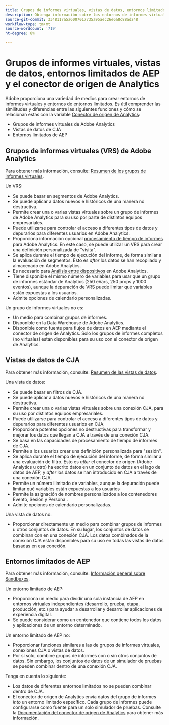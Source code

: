 ```yaml
---
title: Grupos de informes virtuales, vistas de datos, entornos limitados de AEP y el conector de origen de Analytics
description: Obtenga información sobre los entornos de informes virtuales y los entornos de entornos limitados.
source-git-commit: 3348117a5a6007017735a95aec26e6a8c88ad248
workflow-type: tm+mt
source-wordcount: '719'
ht-degree: 8%

---
```



# Grupos de informes virtuales, vistas de datos, entornos limitados de AEP y el conector de origen de Analytics

Adobe proporciona una variedad de medios para crear entornos de informes virtuales y entornos de entornos limitados. Es útil comprender las similitudes y diferencias entre las siguientes funciones y cómo se relacionan estas con la variable [Conector de origen de Analytics](https://experienceleague.adobe.com/docs/experience-platform/sources/ui-tutorials/create/adobe-applications/analytics.html?lang=es):

* Grupos de informes virtuales de Adobe Analytics
* Vistas de datos de CJA
* Entornos limitados de AEP

## Grupos de informes virtuales (VRS) de Adobe Analytics

Para obtener más información, consulte: [Resumen de los grupos de informes virtuales](https://experienceleague.adobe.com/docs/analytics/components/virtual-report-suites/vrs-about.html?lang=es).

Un VRS:

* Se puede basar en segmentos de Adobe Analytics.
* Se puede aplicar a datos nuevos e históricos de una manera no destructiva.
* Permite crear una o varias vistas virtuales sobre un grupo de informes de Adobe Analytics para su uso por parte de distintos equipos empresariales.
* Puede utilizarse para controlar el acceso a diferentes tipos de datos y depurarlos para diferentes usuarios en Adobe Analytics.
* Proporciona información opcional [procesamiento de tiempo de informes](https://experienceleague.adobe.com/docs/analytics/components/virtual-report-suites/vrs-report-time-processing.html?lang=en) para Adobe Analytics. En este caso, se puede utilizar un VRS para crear una definición personalizada de &quot;visita&quot;.
* Se aplica durante el tiempo de ejecución del informe, de forma similar a la evaluación de segmentos. Esto es _after_ los datos se han recopilado y almacenado en Adobe Analytics.
* Es necesario para [Análisis entre dispositivos](https://experienceleague.adobe.com/docs/analytics/components/cda/overview.html?lang=es) en Adobe Analytics.
* Tiene disponible el mismo número de variables para usar que un grupo de informes estándar de Analytics (250 eVars, 250 props y 1000 eventos), aunque la depuración de VRS puede limitar qué variables están expuestas a los usuarios.
* Admite opciones de calendario personalizadas.

Un grupo de informes virtuales no es:

* Un medio para combinar grupos de informes.
* Disponible en la Data Warehouse de Adobe Analytics.
* Disponible como fuente para flujos de datos en AEP mediante el conector de origen de Analytics. Solo los grupos de informes completos (no virtuales) están disponibles para su uso con el conector de origen de Analytics.


## Vistas de datos de CJA

Para obtener más información, consulte: [Resumen de las vistas de datos](https://experienceleague.adobe.com/docs/analytics-platform/using/cja-dataviews/data-views.html?lang=es).

Una vista de datos:

* Se puede basar en filtros de CJA.
* Se puede aplicar a datos nuevos e históricos de una manera no destructiva.
* Permite crear una o varias vistas virtuales sobre una conexión CJA, para su uso por distintos equipos empresariales.
* Puede utilizarse para controlar el acceso a diferentes tipos de datos y depurarlos para diferentes usuarios en CJA.
* Proporciona potentes opciones no destructivas para transformar y mejorar los datos que llegan a CJA a través de una conexión CJA.
* Se basa en las capacidades de procesamiento de tiempo de informes de CJA.
* Permite a los usuarios crear una definición personalizada para &quot;sesión&quot;.
* Se aplica durante el tiempo de ejecución del informe, de forma similar a una evaluación de filtro. Esto es _after_ el conector de origen (Adobe Analytics u otro) ha escrito datos en un conjunto de datos en el lago de datos de AEP, y _after_ los datos se han introducido en CJA a través de una conexión CJA.
* Permite un número ilimitado de variables, aunque la depuración puede limitar qué variables están expuestas a los usuarios
* Permite la asignación de nombres personalizados a los contenedores Evento, Sesión y Persona .
* Admite opciones de calendario personalizadas.

Una vista de datos no:

* Proporcionar directamente un medio para combinar grupos de informes u otros conjuntos de datos. En su lugar, los conjuntos de datos se combinan con en una conexión CJA. Los datos combinados de la conexión CJA están disponibles para su uso en todas las vistas de datos basadas en esa conexión.

## Entornos limitados de AEP

Para obtener más información, consulte: [Información general sobre Sandboxes](https://experienceleague.adobe.com/docs/experience-platform/sandbox/home.html?lang=es).

Un entorno limitado de AEP:

* Proporciona un medio para dividir una sola instancia de AEP en entornos virtuales independientes (desarrollo, prueba, etapa, producción, etc.) para ayudar a desarrollar y desarrollar aplicaciones de experiencia digital.
* Se puede considerar como un contenedor que contiene todos los datos y aplicaciones de un entorno determinado.

Un entorno limitado de AEP no:

* Proporcionar funciones similares a las de grupos de informes virtuales, conexiones CJA o vistas de datos.
* Por sí solo, combine grupos de informes con o sin otros conjuntos de datos. Sin embargo, los conjuntos de datos de un simulador de pruebas se pueden combinar dentro de una conexión CJA.

Tenga en cuenta lo siguiente:

* Los datos de diferentes entornos limitados no se pueden combinar dentro de CJA.
* El conector de origen de Analytics envía datos del grupo de informes _into_ un entorno limitado específico. Cada grupo de informes puede configurarse como fuente para un solo simulador de pruebas. Consulte la [Documentación del conector de origen de Analytics](https://experienceleague.adobe.com/docs/experience-platform/sources/ui-tutorials/create/adobe-applications/analytics.html?lang=en) para obtener más información.